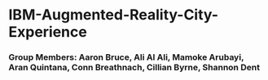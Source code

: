 # IBM-Augmented-Reality-City-Experience    
### Group Members: Aaron Bruce, Ali Al Ali, Mamoke Arubayi, Aran Quintana, Conn Breathnach, Cillian Byrne, Shannon Dent  
